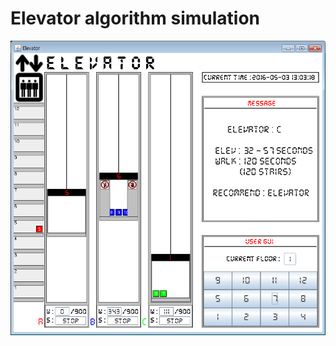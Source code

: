 
# Elevator algorithm simulation

![alt tag](https://github.com/ElevatorSimulation/elevator-simulator/blob/master/Elevator_image.png?raw=true)
